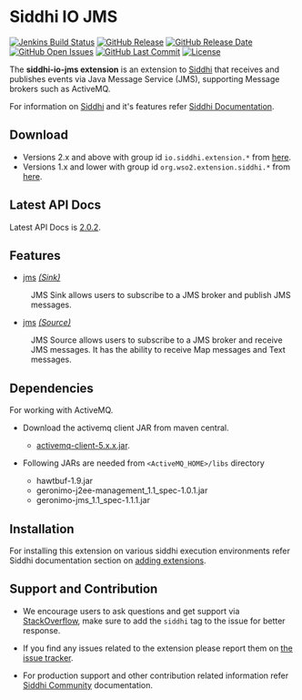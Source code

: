 Siddhi IO JMS
===================

  [![Jenkins Build Status](https://wso2.org/jenkins/job/siddhi/job/siddhi-io-jms/badge/icon)](https://wso2.org/jenkins/job/siddhi/job/siddhi-io-jms/)
  [![GitHub Release](https://img.shields.io/github/release/siddhi-io/siddhi-io-jms.svg)](https://github.com/siddhi-io/siddhi-io-jms/releases)
  [![GitHub Release Date](https://img.shields.io/github/release-date/siddhi-io/siddhi-io-jms.svg)](https://github.com/siddhi-io/siddhi-io-jms/releases)
  [![GitHub Open Issues](https://img.shields.io/github/issues-raw/siddhi-io/siddhi-io-jms.svg)](https://github.com/siddhi-io/siddhi-io-jms/issues)
  [![GitHub Last Commit](https://img.shields.io/github/last-commit/siddhi-io/siddhi-io-jms.svg)](https://github.com/siddhi-io/siddhi-io-jms/commits/master)
  [![License](https://img.shields.io/badge/License-Apache%202.0-blue.svg)](https://opensource.org/licenses/Apache-2.0)

The **siddhi-io-jms extension** is an extension to <a target="_blank" href="https://wso2.github.io/siddhi">Siddhi</a> that receives and publishes events via Java Message Service (JMS), supporting Message brokers such as ActiveMQ.

For information on <a target="_blank" href="https://siddhi.io/">Siddhi</a> and it's features refer <a target="_blank" href="https://siddhi.io/redirect/docs.html">Siddhi Documentation</a>. 

## Download

* Versions 2.x and above with group id `io.siddhi.extension.*` from <a target="_blank" href="https://mvnrepository.com/artifact/io.siddhi.extension.io.jms/siddhi-io-jms/">here</a>.
* Versions 1.x and lower with group id `org.wso2.extension.siddhi.*` from <a target="_blank" href="https://mvnrepository.com/artifact/org.wso2.extension.siddhi.io.jms/siddhi-io-jms">here</a>.

## Latest API Docs 

Latest API Docs is <a target="_blank" href="https://siddhi-io.github.io/siddhi-io-jms/api/2.0.2">2.0.2</a>.

## Features

* <a target="_blank" href="https://siddhi-io.github.io/siddhi-io-jms/api/2.0.2/#jms-sink">jms</a> *<a target="_blank" href="https://siddhi.io/en/v5.0/docs/query-guide/#sink">(Sink)</a>*<br><div style="padding-left: 1em;"><p>JMS Sink allows users to subscribe to a JMS broker and publish JMS messages.</p></div>
* <a target="_blank" href="https://siddhi-io.github.io/siddhi-io-jms/api/2.0.2/#jms-source">jms</a> *<a target="_blank" href="https://siddhi.io/en/v5.0/docs/query-guide/#source">(Source)</a>*<br><div style="padding-left: 1em;"><p>JMS Source allows users to subscribe to a JMS broker and receive JMS messages. It has the ability to receive Map messages and Text messages.</p></div>

## Dependencies 

For working with ActiveMQ. 

* Download the activemq client JAR from maven central.

    - [activemq-client-5.x.x.jar](http://central.maven.org/maven2/org/apache/activemq/activemq-client/5.9.0/activemq-client-5.9.0.jar).
    
* Following JARs are needed from `<ActiveMQ_HOME>/libs` directory

    - hawtbuf-1.9.jar
    - geronimo-j2ee-management_1.1_spec-1.0.1.jar
    - geronimo-jms_1.1_spec-1.1.1.jar

## Installation

For installing this extension on various siddhi execution environments refer Siddhi documentation section on <a target="_blank" href="https://siddhi.io/redirect/add-extensions.html">adding extensions</a>.

## Support and Contribution

* We encourage users to ask questions and get support via <a target="_blank" href="https://stackoverflow.com/questions/tagged/siddhi">StackOverflow</a>, make sure to add the `siddhi` tag to the issue for better response.

* If you find any issues related to the extension please report them on <a target="_blank" href="https://github.com/siddhi-io/siddhi-execution-string/issues">the issue tracker</a>.

* For production support and other contribution related information refer <a target="_blank" href="https://siddhi.io/community/">Siddhi Community</a> documentation.
